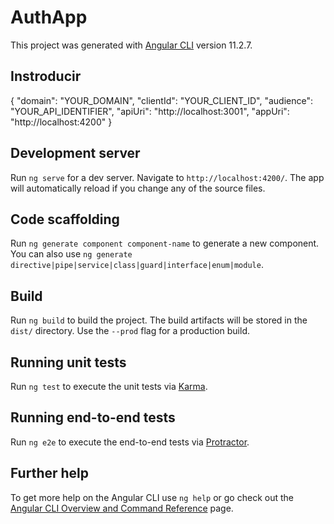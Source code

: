 # AuthApp

This project was generated with [Angular CLI](https://github.com/angular/angular-cli) version 11.2.7.


## Instroducir

{
  "domain": "YOUR_DOMAIN",
  "clientId": "YOUR_CLIENT_ID",
  "audience": "YOUR_API_IDENTIFIER",
  "apiUri": "http://localhost:3001",
  "appUri": "http://localhost:4200"
}

## Development server

Run `ng serve` for a dev server. Navigate to `http://localhost:4200/`. The app will automatically reload if you change any of the source files.

## Code scaffolding

Run `ng generate component component-name` to generate a new component. You can also use `ng generate directive|pipe|service|class|guard|interface|enum|module`.

## Build

Run `ng build` to build the project. The build artifacts will be stored in the `dist/` directory. Use the `--prod` flag for a production build.

## Running unit tests

Run `ng test` to execute the unit tests via [Karma](https://karma-runner.github.io).

## Running end-to-end tests

Run `ng e2e` to execute the end-to-end tests via [Protractor](http://www.protractortest.org/).

## Further help

To get more help on the Angular CLI use `ng help` or go check out the [Angular CLI Overview and Command Reference](https://angular.io/cli) page.
